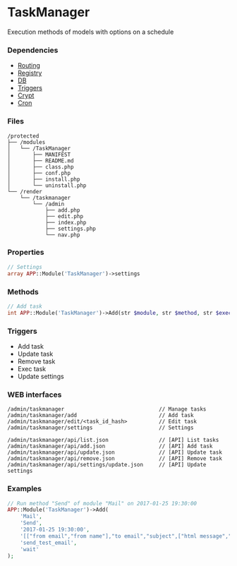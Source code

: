 # TaskManager
Execution methods of models with options on a schedule

### Dependencies
- [Routing](https://github.com/evildevel/php-shell/tree/master/protected/modules/Routing)
- [Registry](https://github.com/evildevel/php-shell/tree/master/protected/modules/Registry)
- [DB](https://github.com/evildevel/php-shell/tree/master/protected/modules/DB)
- [Triggers](https://github.com/evildevel/php-shell/tree/master/protected/modules/Triggers)
- [Crypt](https://github.com/evildevel/php-shell/tree/master/protected/modules/Crypt)
- [Cron](https://github.com/evildevel/php-shell/tree/master/protected/modules/Cron)

### Files
```
/protected
├── /modules
│   └── /TaskManager
│       ├── MANIFEST
│       ├── README.md
│       ├── class.php
│       ├── conf.php
│       ├── install.php
│       └── uninstall.php
└── /render
    └── /taskmanager
        └── /admin
            ├── add.php
            ├── edit.php
            ├── index.php
            ├── settings.php
            └── nav.php
```

### Properties
```php
// Settings
array APP::Module('TaskManager')->settings
```

### Methods
```php
// Add task
int APP::Module('TaskManager')->Add(str $module, str $method, str $exec_date[, str $args = '[]'[, str $token = false[, str $state = 'wait']]])
```

### Triggers
- Add task
- Update task
- Remove task
- Exec task
- Update settings

### WEB interfaces
```
/admin/taskmanager                              // Manage tasks
/admin/taskmanager/add                          // Add task
/admin/taskmanager/edit/<task_id_hash>          // Edit task
/admin/taskmanager/settings                     // Settings
   
/admin/taskmanager/api/list.json                // [API] List tasks     
/admin/taskmanager/api/add.json                 // [API] Add task
/admin/taskmanager/api/update.json              // [API] Update task
/admin/taskmanager/api/remove.json              // [API] Remove task
/admin/taskmanager/api/settings/update.json     // [API] Update settings
```

### Examples
```php
// Run method "Send" of module "Mail" on 2017-01-25 19:30:00
APP::Module('TaskManager')->Add(
    'Mail', 
    'Send', 
    '2017-01-25 19:30:00', 
    '[["from email","from name"],"to email","subject",["html message","plaintext message"],{"List-id":"php-shell"}]', 
    'send_test_email', 
    'wait'
);
```